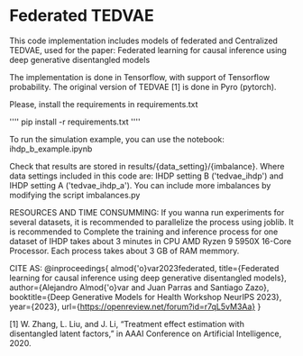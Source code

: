 # Federated TEDVAE

This code implementation includes models of federated and Centralized TEDVAE, used for the paper: Federated learning for causal inference using deep generative disentangled models


The implementation is done in Tensorflow, with support of Tensorflow probability. The original version of TEDVAE [1] is done in Pyro (pytorch).

Please, install the requirements in requirements.txt

''''
pip install -r requirements.txt
''''

To run the simulation example, you can use the notebook: ihdp_b_example.ipynb

Check that results are stored in results/{data_setting}/{imbalance}. Where data settings included in this code are: IHDP setting B ('tedvae_ihdp') and IHDP setting A ('tedvae_ihdp_a'). You can include more imbalances by modifying the script imbalances.py


RESOURCES AND TIME CONSUMMING:
If you wanna run experiments for several datasets, it is recommended to parallelize the process using joblib. It is recommended to 
Complete the training and inference process for one dataset of IHDP takes about 3 minutes in CPU AMD Ryzen 9 5950X 16-Core Processor.
Each process takes about 3 GB of RAM memmory.


CITE AS:
@inproceedings{
almod{\'o}var2023federated,
title={Federated learning for causal inference using deep generative disentangled models},
author={Alejandro Almod{\'o}var and Juan Parras and Santiago Zazo},
booktitle={Deep Generative Models for Health Workshop NeurIPS 2023},
year={2023},
url={https://openreview.net/forum?id=r7qL5vM3Aa}
}

[1] W. Zhang, L. Liu, and J. Li, “Treatment effect estimation with disentangled latent factors,” in AAAI Conference on Artificial Intelligence, 2020.
